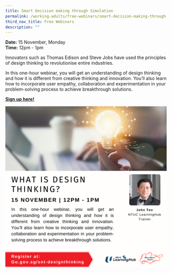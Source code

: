 ```yaml
---
title: Smart Decision making through Simulation
permalink: /working-adults/free-webinars/smart-decision-making-through-simulation
third_nav_title: Free Webinars
description: ""
---
```


**Date:** 15 November, Monday
<br> **Time:** 12pm - 1pm

Innovators such as Thomas Edison and Steve Jobs have used the principles of design thinking to revolutionise entire industries.

In this one-hour webinar, you will get an understanding of design thinking and how it is different from creative thinking and innovation. You’ll also learn how to incorporate user empathy, collaboration and experimentation in your problem-solving process to achieve breakthrough solutions.  

[**Sign up here!**](https://zoom.us/webinar/register/1116333359493/WN_bggcQZTPTh2XcVpim2RaIw)

![Alt text for image on Isomer site](/images/wa-15nov21.png)